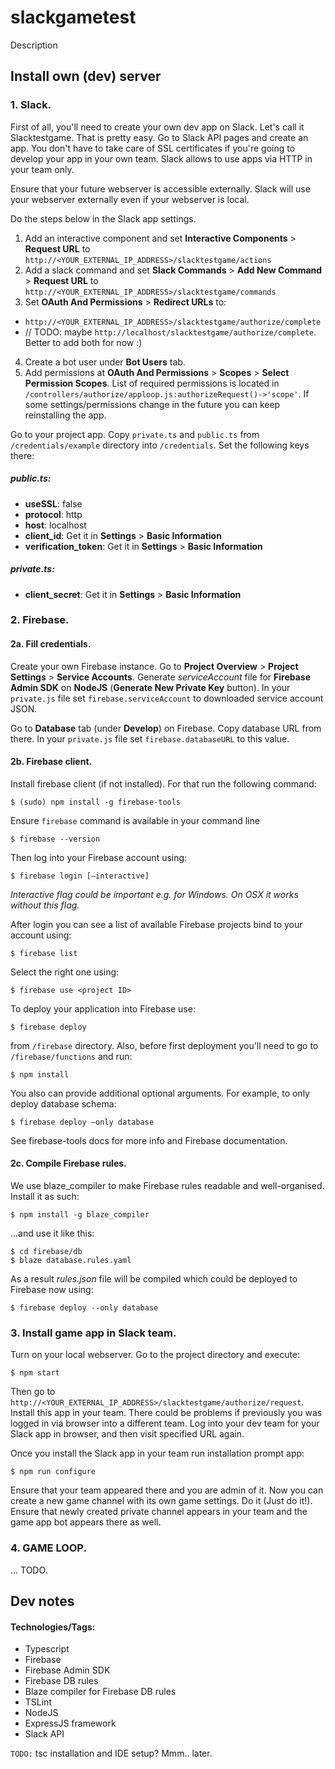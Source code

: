 # slackgametest

Description

## Install own (dev) server
### 1. Slack.
First of all, you'll need to create your own dev app on Slack. Let's call it Slacktestgame.
That is pretty easy. Go to Slack API pages and create an app. You don't have to take care of SSL certificates if you're going to develop your app in your own team. Slack allows to use apps via HTTP in your team only.

Ensure that your future webserver is accessible externally. Slack will use your
webserver externally even if your webserver is local.

Do the steps below in the Slack app settings.

1. Add an interactive component and set **Interactive Components** > **Request URL** to `http://<YOUR_EXTERNAL_IP_ADDRESS>/slacktestgame/actions`
2. Add a slack command and set **Slack Commands** > **Add New Command** > **Request URL** to `http://<YOUR_EXTERNAL_IP_ADDRESS>/slacktestgame/commands`
3. Set **OAuth And Permissions** > **Redirect URLs** to:
 - `http://<YOUR_EXTERNAL_IP_ADDRESS>/slacktestgame/authorize/complete`
 - // TODO: maybe `http://localhost/slacktestgame/authorize/complete`. Better to add both for now :)
4. Create a bot user under **Bot Users** tab.
5. Add permissions at **OAuth And Permissions** > **Scopes** > **Select Permission Scopes**. List of required permissions is located in `/controllers/authorize/apploop.js:authorizeRequest()->'scope'`. If some settings/permissions change in the future you can keep reinstalling the app.

Go to your project app. Copy `private.ts` and `public.ts` from `/credentials/example` directory into `/credentials`.
Set the following keys there:

##### public.ts:
- **useSSL**: false
- **protocol**: http
- **host**: localhost
- **client_id**: Get it in **Settings** > **Basic Information**
- **verification_token**: Get it in **Settings** > **Basic Information**

##### private.ts:
- **client_secret**: Get it in **Settings** > **Basic Information**

### 2. Firebase.
#### 2a. Fill credentials.
Create your own Firebase instance. Go to **Project Overview** > **Project Settings** >
**Service Accounts**. Generate *serviceAccount* file for **Firebase Admin SDK**
on **NodeJS** (**Generate New Private Key** button). In your `private.js`
file set `firebase.serviceAccount` to downloaded service account JSON.

Go to **Database** tab (under **Develop**) on Firebase. Copy database URL from there. In your `private.js` file
set `firebase.databaseURL` to this value.

#### 2b. Firebase client.
Install firebase client (if not installed). For that run the following command:

```
$ (sudo) npm install -g firebase-tools
```

Ensure `firebase` command is available in your command line

```
$ firebase --version
```

Then log into your Firebase account using:

```
$ firebase login [—interactive]
```

*Interactive flag could be important e.g. for Windows. On OSX it works without this flag.*


After login you can see a list of available Firebase projects bind to your account using:

```
$ firebase list
```

Select the right one using:

```
$ firebase use <project ID>
```

To deploy your application into Firebase use:

```
$ firebase deploy
```

from `/firebase` directory. Also, before first deployment you'll need to go to `/firebase/functions` and run:

```˚
$ npm install
```

You also can provide additional optional arguments. For example, to only deploy database schema:

```
$ firebase deploy —only database
```

See firebase-tools docs for more info and Firebase documentation.

#### 2c. Compile Firebase rules.
We use blaze_compiler to make Firebase rules readable and well-organised.
Install it as such:

```
$ npm install -g blaze_compiler
```

...and use it like this:

```
$ cd firebase/db
$ blaze database.rules.yaml
```

As a result *rules.json* file will be compiled which could be deployed to
Firebase now using:

```
$ firebase deploy --only database
```

### 3. Install game app in Slack team.
Turn on your local webserver. Go to the project directory and execute:

```
$ npm start
```

Then go to `http://<YOUR_EXTERNAL_IP_ADDRESS>/slacktestgame/authorize/request`. Install this app
in your team.
There could be problems if previously you was logged in via browser into
a different team. Log into your dev team for your Slack app in browser, and
then visit specified URL again.

Once you install the Slack app in your team run installation prompt app:

```
$ npm run configure
```

Ensure that your team appeared there and you are admin of it.
Now you can create a new game channel with its own game settings. Do it (Just do it!).
Ensure that newly created private channel appears in your team and the game app bot appears there as well.

### 4. GAME LOOP.

... TODO.

## Dev notes

#### Technologies/Tags:

- Typescript
- Firebase
- Firebase Admin SDK
- Firebase DB rules
- Blaze compiler for Firebase DB rules
- TSLint
- NodeJS
- ExpressJS framework
- Slack API

`TODO:` tsc installation and IDE setup? Mmm.. later.